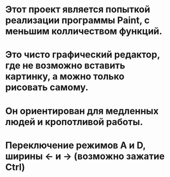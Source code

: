 # Этот проект является попыткой реализации программы Paint, с меньшим колличеством функций.
# Это чисто графический редактор, где не возможно вставить картинку, а можно только рисовать самому.
# Он ориентирован для медленных людей и кропотливой работы.
# Переключение режимов A и D, ширины <- и -> (возможно зажатие Ctrl)
